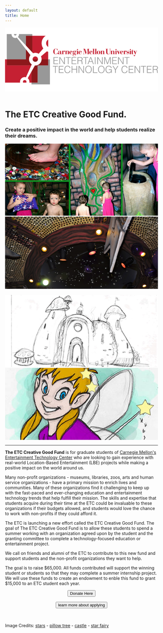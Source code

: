 ```yaml
---
layout: default
title: Home
---
```


<div class="row">
  <div class="span6"><a href="http://etc.cmu.edu"><img src="/images/etc-logo.png" /></a></div>
  <div class="span6">&nbsp;</div>
</div>

#  The ETC Creative Good Fund.
### Create a positive impact in the world and help students realize their dreams.

<div class="row">
  <div class="span6"><img src="/images/gktw-tree.jpg" /></div>
  <div class="span6"><img src="/images/gktw-stars.jpg" /></div>
</div>
<br />
<div class="row">
  <div class="span6"><img src="/images/gktw-castle.jpg" /></div>
  <div class="span6"><img src="/images/gktw-star-fairy.jpg" /></div>
</div>

---

**The ETC Creative Good Fund** is for graduate students of [Carnegie Mellon's Entertainment Technology Center](http://etc.cmu.edu/) who are looking to gain experience with real-world Location-Based Entertainment (LBE) projects while making a positive impact on the world around us.

Many non-profit organizations - museums, libraries, zoos, arts and human service organizations - have a primary mission to enrich lives and communities.  Many of these organizations find it challenging to keep up with the fast-paced and ever-changing education and entertainment technology trends that help fulfill their mission. The skills and expertise that students acquire during their time at the ETC could be invaluable to these organizations if their budgets allowed, and students would love the chance to work with non-profits if they could afford it.  
 
The ETC is launching a new effort called the ETC Creative Good Fund.  The goal of The ETC Creative Good Fund is to allow these students to spend a summer working with an organization agreed upon by the student and the granting committee to complete a technology-focused education or entertainment project.
 
We call on friends and alumni of the ETC to contribute to this new fund and support students and the non-profit organizations they want to help.
 
The goal is to raise $65,000.  All funds contributed will support the winning student or students so that they may complete a summer internship project.  We will use these funds to create an endowment to enble this fund to grant $15,000 to an ETC student each year.

<div align="center">
  <div class="btn-group">
    <button onclick="window.location='/pages/donate.html'" class="btn-primary btn-large">Donate Here</button>
    <br />
    <br />
    <button onclick="window.location='/pages/apply.html'" class="btn-info btn-large">learn more about applying</button>
  </div>
  <br><br>
</div>

Image Credits: [stars](http://www.memorymakermom.com/2011/09/18/disney-movie-lines-cinema-sunday-star-light-star-bright-first-star-i-see-tonight/) - [pillow tree](http://www.kissesforcami.com/2011/03/day-4-day-in-life-gktw.html) - [castle](http://www.etc.cmu.edu/projects/gktw) - [star fairy](http://etc.cmu.edu/projects/goldstars)